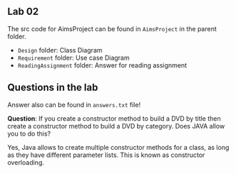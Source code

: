## Lab 02

The src code for AimsProject can be found in `AimsProject` in the parent folder.  

- `Design` folder: Class Diagram
- `Requirement` folder: Use case Diagram
- `ReadingAssignment` folder: Answer for reading assignment


## Questions in the lab

Answer also can be found in `answers.txt` file!

**Question**: If you create a constructor method to build a DVD by title then create a constructor method to build 
a DVD by category. Does JAVA allow you to do this?  

Yes, Java allows to create multiple constructor methods for a class, as long as they have different parameter lists. This is known as constructor overloading.
